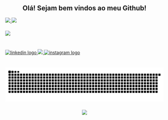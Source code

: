 <h2 align="center">Olá! Sejam bem vindos ao meu Github!</h2>

<div align="left">
  <a href="https://github.com/w7b">
    <img height=200 src="https://github-readme-stats.vercel.app/api?username=w7b&show_icons=true&theme=graywhite"/>
  </a>
  <a href="https://github.com/w7b/">
    <img height=200 src="https://github-readme-stats.vercel.app/api/top-langs?username=w7b&layout=compact&langs_count=8&card_width=250&show_icons=true&theme=graywhite"/>
  </a>
</div>

###

<div align="left">
  <img src="https://skillicons.dev/icons?i=java,py,gradle,spring,postman,mongodb,postgres,mysql,sqlite,linux,git,github,docker" />
</div>

###

<br clear="both">

<div align="left">
  <a href="https://www.linkedin.com/in/gabrielchedid" alt="Linkedln">
    <img src="https://img.shields.io/static/v1?message=LinkedIn&logo=linkedin&label=&color=0077B5&logoColor=white&labelColor=&style=for-the-badge" height="35" alt="linkedin logo"  />
  </a>
  
  <a href="https://x.com/smoothy_gabriel" alt="X">
    <img src="https://img.shields.io/badge/X (Twitter)-191919?style=for-the-badge" height="35">
  </a>
  
  <a href="https://www.instagram.com/gabriel.y.c/" alt="Instagram"  target="_blank">
    <img src="https://img.shields.io/static/v1?message=Instagram&logo=instagram&label=&color=E4405F&logoColor=white&labelColor=&style=for-the-badge" height="35" alt="instagram logo"  />
  </a>
</div>

###

<br clear="both">

<img src="https://raw.githubusercontent.com/w7b/w7b/output/snake.svg" alt="Snake animation" />

###

<div align="center">
  <img src="https://profile-counter.glitch.me/w7b/count.svg?"  />
</div>

###
